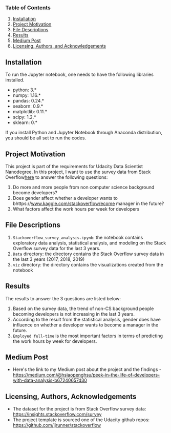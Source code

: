 ### Table of Contents

1. [Installation](#installation)
2. [Project Motivation](#motivation)
3. [File Descriptions](#files)
4. [Results](#results)
5. [Medium Post](#medium)
6. [Licensing, Authors, and Acknowledgements](#licensing)

## Installation <a name="installation"></a>

To run the Jupyter notebook, one needs to have the following libraries installed.

  - python: 3.*
  - numpy: 1.16.*
  - pandas: 0.24.*
  - seaborn: 0.9.*
  - matplotlib: 0.11.*
  - scipy: 1.2.*
  - sklearn: 0.*
  
If you install Python and Jupyter Notebook through Anaconda distribution, you should be all set to run the codes.

## Project Motivation<a name="motivation"></a>

This project is part of the requirements for Udacity Data Scientist Nanodegree. In this project, I want to use the survey data from Stack Overflow[here](https://insights.stackoverflow.com/survey) to answer the following questions:

  1. Do more and more people from non computer science background become developers?
  2. Does gender affect whether a developer wants to bhttps://www.kaggle.com/stackoverflow/ecome manager in the future?
  3. What factors affect the work hours per week for developers

## File Descriptions <a name="files"></a>

  1. `Stackoverflow_survey_analysis.ipynb`: the notebook contains exploratory data analysis, statistical analysis, and modeling on the Stack Overflow survey data for the last 3 years.
  2. `Data` directory: the directory contains the Stack Overflow survey data in the last 3 years (2017, 2018, 2019)
  3. `viz` directory: the directory contains the visualizations created from the notebook

## Results<a name="results"></a>

The results to answer the 3 questions are listed below:
  1. Based on the survey data, the trend of non-CS background people becoming developers is not increasing in the last 3 years.
  2. According to the result from the statistical analysis, gender does have influence on whether a developer wants to become a manager in the future.
  3. `Employed full-time` is the most important factors in terms of predicting the work hours by week for developers.

## Medium Post<a name="medium"></a>

  - Here's the link to my Medium post about the project and the findings - https://medium.com/@hsiaopenghsu/peek-in-the-life-of-developers-with-data-analysis-b67240657d30

## Licensing, Authors, Acknowledgements<a name="licensing"></a>

  - The dataset for the project is from Stack Overflow survey data: https://insights.stackoverflow.com/survey
  - The project template is sourced one of the Udacity github repos: https://github.com/jjrunner/stackoverflow
